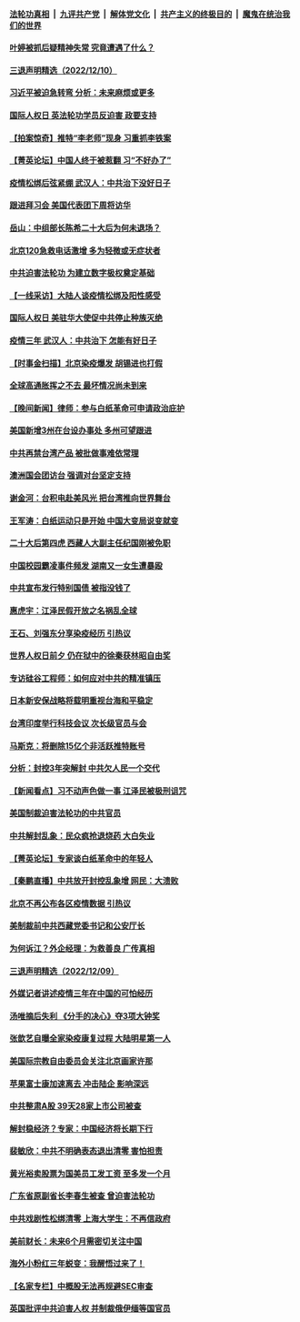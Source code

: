 ####  [法轮功真相](../../../../basic/blob/master/README.md?t=12111302) &nbsp;|&nbsp; [九评共产党](../../../../9ping.md/blob/master/README.md?t=12111302) &nbsp;|&nbsp; [解体党文化](../../../../jtdwh.md/blob/master/README.md?t=12111302)  &nbsp;|&nbsp; [共产主义的终极目的](../../../../gczydzjmd.md/blob/master/README.md?t=12111302) &nbsp;|&nbsp; [魔鬼在统治我们的世界](../../../../mgztzwmdsj.md/blob/master/README.md?t=12111302) 

#### [叶婷被抓后疑精神失常 究竟遭遇了什么？](../pages/nsc413/n13882350.md?t=12111302) 

#### [三退声明精选（2022/12/10）](../pages/nsc413/n13882448.md?t=12111302) 

#### [习近平被迫急转弯 分析：未来麻烦或更多](../pages/nsc413/n13881769.md?t=12111302) 

#### [国际人权日 英法轮功学员反迫害 政要支持](../pages/nsc413/n13882386.md?t=12111302) 

#### [【拍案惊奇】推特“李老师”现身 习重抓李铁案](../pages/nsc413/n13882394.md?t=12111302) 

#### [【菁英论坛】中国人终于被惹翻 习“不好办了”](../pages/nsc413/n13882351.md?t=12111302) 

#### [疫情松绑后弦紧绷 武汉人：中共治下没好日子](../pages/nsc413/n13882348.md?t=12111302) 

#### [跟进拜习会 美国代表团下周将访华](../pages/nsc413/n13882361.md?t=12111302) 

#### [岳山：中组部长陈希二十大后为何未退场？](../pages/nsc413/n13881951.md?t=12111302) 

#### [北京120急救电话激增 多为轻微或无症状者](../pages/nsc413/n13882340.md?t=12111302) 

#### [中共迫害法轮功 为建立数字极权奠定基础](../pages/nsc413/n13882266.md?t=12111302) 

#### [【一线采访】大陆人谈疫情松绑及阳性感受](../pages/nsc413/n13882311.md?t=12111302) 

#### [国际人权日 美驻华大使促中共停止种族灭绝](../pages/nsc413/n13882332.md?t=12111302) 

#### [疫情三年 武汉人：中共治下 怎能有好日子](../pages/nsc413/n13881957.md?t=12111302) 

#### [【时事金扫描】北京染疫爆发 胡锡进也打假](../pages/nsc413/n13882268.md?t=12111302) 


#### [全球高通胀挥之不去 最坏情况尚未到来](../pages/nsc413/n13882292.md?t=12111302) 



#### [【晚间新闻】律师：参与白纸革命可申请政治庇护](../pages/nsc413/n13882286.md?t=12111302) 

#### [美国新增3州在台设办事处 多州可望跟进](../pages/nsc413/n13882272.md?t=12111302) 

#### [中共再禁台湾产品 被批做事难依常理](../pages/nsc413/n13882199.md?t=12111302) 

#### [澳洲国会团访台 强调对台坚定支持](../pages/nsc413/n13882259.md?t=12111302) 

#### [谢金河：台积电赴美风光 把台湾推向世界舞台](../pages/nsc413/n13882068.md?t=12111302) 

#### [王军涛：白纸运动只是开始 中国大变局说变就变](../pages/nsc413/n13882183.md?t=12111302) 

#### [二十大后第四虎 西藏人大副主任纪国刚被免职](../pages/nsc413/n13882174.md?t=12111302) 

#### [中国校园霸凌事件频发 湖南又一女生遭暴殴](../pages/nsc413/n13882168.md?t=12111302) 

#### [中共宣布发行特别国债 被指没钱了](../pages/nsc413/n13882117.md?t=12111302) 

#### [惠虎宇：江泽民假开放之名祸乱全球](../pages/nsc413/n13882119.md?t=12111302) 

#### [王石、刘强东分享染疫经历 引热议](../pages/nsc413/n13882120.md?t=12111302) 

#### [世界人权日前夕 仍在狱中的徐秦获林昭自由奖](../pages/nsc413/n13881950.md?t=12111302) 

#### [专访硅谷工程师：如何应对中共的精准镇压](../pages/nsc413/n13882021.md?t=12111302) 

#### [日本新安保战略将载明重视台海和平稳定](../pages/nsc413/n13882057.md?t=12111302) 

#### [台湾印度举行科技会议 次长级官员与会](../pages/nsc413/n13881945.md?t=12111302) 

#### [马斯克：将删除15亿个非活跃推特账号](../pages/nsc413/n13882046.md?t=12111302) 

#### [分析：封控3年突解封 中共欠人民一个交代](../pages/nsc413/n13881967.md?t=12111302) 

#### [【新闻看点】习不动声色做一事 江泽民被极刑诅咒](../pages/nsc413/n13881826.md?t=12111302) 

#### [美国制裁迫害法轮功的中共官员](../pages/nsc413/n13881833.md?t=12111302) 

#### [中共解封乱象：民众疯抢退烧药 大白失业](../pages/nsc413/n13881886.md?t=12111302) 

#### [【菁英论坛】专家谈白纸革命中的年轻人](../pages/nsc413/n13881823.md?t=12111302) 

#### [【秦鹏直播】中共放开封控乱象增 网民：大溃败](../pages/nsc413/n13881911.md?t=12111302) 

#### [北京不再公布各区疫情数据 引热议](../pages/nsc413/n13881948.md?t=12111302) 

#### [美制裁前中共西藏党委书记和公安厅长](../pages/nsc413/n13881924.md?t=12111302) 

#### [为何诉江？外企经理：为救善良 广传真相](../pages/nsc413/n13877630.md?t=12111302) 

#### [三退声明精选（2022/12/09）](../pages/nsc413/n13881912.md?t=12111302) 

#### [外媒记者讲述疫情三年在中国的可怕经历](../pages/nsc413/n13881853.md?t=12111302) 

#### [汤唯摘后失利 《分手的决心》夺3项大钟奖](../pages/nsc413/n13881832.md?t=12111302) 

#### [张歆艺自曝全家染疫康复过程 大陆明星第一人](../pages/nsc413/n13881800.md?t=12111302) 

#### [美国际宗教自由委员会关注北京画家许那](../pages/nsc413/n13881819.md?t=12111302) 

#### [苹果富士康加速离去 冲击陆企 影响深远](../pages/nsc413/n13881834.md?t=12111302) 

#### [中共整肃A股 39天28家上市公司被查](../pages/nsc413/n13881788.md?t=12111302) 

#### [解封稳经济？专家：中国经济将长期下行](../pages/nsc413/n13881381.md?t=12111302) 

#### [裴敏欣：中共不明确表态退出清零 害怕担责](../pages/nsc413/n13881827.md?t=12111302) 

#### [黄光裕卖股票为国美员工发工资 至多发一个月](../pages/nsc413/n13881815.md?t=12111302) 

#### [广东省原副省长李春生被查 曾迫害法轮功](../pages/nsc413/n13881824.md?t=12111302) 

#### [中共戏剧性松绑清零 上海大学生：不再信政府](../pages/nsc413/n13880836.md?t=12111302) 

#### [美前财长：未来6个月需密切关注中国](../pages/nsc413/n13881798.md?t=12111302) 

#### [海外小粉红三年蜕变：我醒悟过来了！](../pages/nsc413/n13881756.md?t=12111302) 

#### [【名家专栏】中概股无法再规避SEC审查](../pages/nsc413/n13881659.md?t=12111302) 

#### [英国批评中共迫害人权 并制裁俄伊缅等国官员](../pages/nsc413/n13881775.md?t=12111302) 

